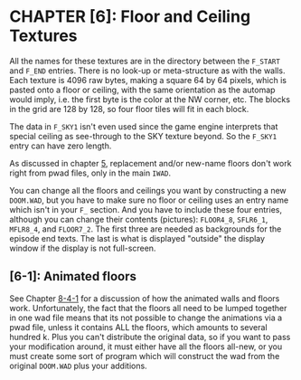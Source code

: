 # CHAPTER [6]: Floor and Ceiling Textures
All the names for these textures are in the directory between the `F_START` and `F_END` entries. There is no look-up or meta-structure as with the walls. Each texture is 4096 raw bytes, making a square 64 by 64 pixels, which is pasted onto a floor or ceiling, with the same orientation as the automap would imply, i.e. the first byte is the color at the NW corner, etc. The blocks in the grid are 128 by 128, so four floor tiles will fit in each block.

The data in `F_SKY1` isn't even used since the game engine interprets that special ceiling as see-through to the SKY texture beyond. So the `F_SKY1` entry can have zero length.

As discussed in chapter [5], replacement and/or new-name floors don't work right from pwad files, only in the main `IWAD`.

You can change all the floors and ceilings you want by constructing a new `DOOM.WAD`, but you have to make sure no floor or ceiling uses an entry name which isn't in your `F_` section. And you have to include these four entries, although you can change their contents (pictures): `FLOOR4_8`, `SFLR6_1`, `MFLR8_4`, and `FLOOR7_2`. The first three are needed as backgrounds for the episode end texts. The last is what is displayed "outside" the display window if the display is not full-screen.

## [6-1]: Animated floors
See Chapter [8-4-1] for a discussion of how the animated walls and floors work. Unfortunately, the fact that the floors all need to be lumped together in one wad file means that its not possible to change the animations via a pwad file, unless it contains ALL the floors, which amounts to several hundred k. Plus you can't distribute the original data, so if you want to pass your modification around, it must either have all the floors all-new, or you must create some sort of program which will construct the wad from the original `DOOM.WAD` plus your additions.

[5]: ./Chapter5.md
[8-4-1]: ./Chapter8.md

